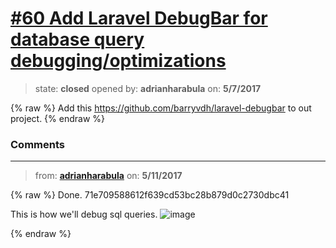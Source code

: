# [\#60 Add Laravel DebugBar for database query debugging/optimizations](https://github.com/adrianharabula/condr/issues/60)

> state: **closed** opened by: **adrianharabula** on: **5/7/2017**

{% raw %}
Add this https://github.com/barryvdh/laravel-debugbar to out project.
{% endraw %}


### Comments

---
> from: [**adrianharabula**](https://github.com/adrianharabula/condr/issues/60#issuecomment-300751693) on: **5/11/2017**

{% raw %}
Done. 71e709588612f639cd53bc28b879d0c2730dbc41

This is how we'll debug sql queries.
![image](https://cloud.githubusercontent.com/assets/2271038/25945306/197f670a-364f-11e7-827e-3300c9e260e4.png)

{% endraw %}
